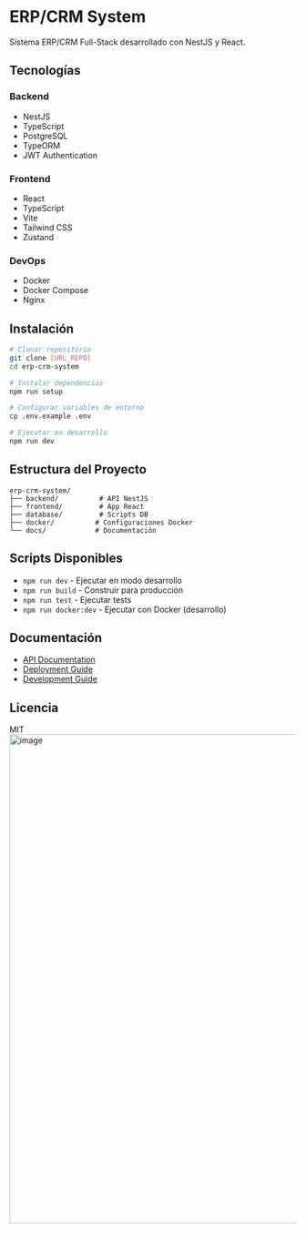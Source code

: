 # ERP/CRM System

Sistema ERP/CRM Full-Stack desarrollado con NestJS y React.

## Tecnologías

### Backend

- NestJS
- TypeScript
- PostgreSQL
- TypeORM
- JWT Authentication

### Frontend

- React
- TypeScript
- Vite
- Tailwind CSS
- Zustand

### DevOps

- Docker
- Docker Compose
- Nginx

## Instalación

```bash
# Clonar repositorio
git clone [URL_REPO]
cd erp-crm-system

# Instalar dependencias
npm run setup

# Configurar variables de entorno
cp .env.example .env

# Ejecutar en desarrollo
npm run dev
```

## Estructura del Proyecto

```
erp-crm-system/
├── backend/          # API NestJS
├── frontend/         # App React
├── database/         # Scripts DB
├── docker/          # Configuraciones Docker
└── docs/            # Documentación
```

## Scripts Disponibles

- `npm run dev` - Ejecutar en modo desarrollo
- `npm run build` - Construir para producción
- `npm run test` - Ejecutar tests
- `npm run docker:dev` - Ejecutar con Docker (desarrollo)

## Documentación

- [API Documentation](docs/API.md)
- [Deployment Guide](docs/DEPLOYMENT.md)
- [Development Guide](docs/DEVELOPMENT.md)

## Licencia

MIT
<img width="1238" height="859" alt="image" src="https://github.com/user-attachments/assets/ee64f1bf-51e8-4737-98b0-fa602deff707" />
